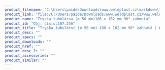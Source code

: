 ```yaml
---
product_filename: "C:\Users\paide\Downloads\www.weldplast.cz\markdown\tryska-tubularni-o-50-mm-106-x-162-mm-90-zahnuta.md"
product_link: "file:/C:/Users/paide/Downloads/www.weldplast.cz/www.weldplast.cz/sk/tryska-tubularni-o-50-mm-106-x-162-mm-90-zahnuta"
product_name: "Tryska tubulárna (ø 50 mm)106 x 162 mm 90° zahnutá"
product_id: "Obj. číslo:107.256"
product_title: "Tryska tubulární (ø 50 mm) 106 x 162 mm 90° zahnutá | Weldplast"
product_desc: ""
product_specs: ""
product_downloads: ""
product_href: ""
product_desc_2: ""
product_accessories: ""
product_similar: ""
---
```

